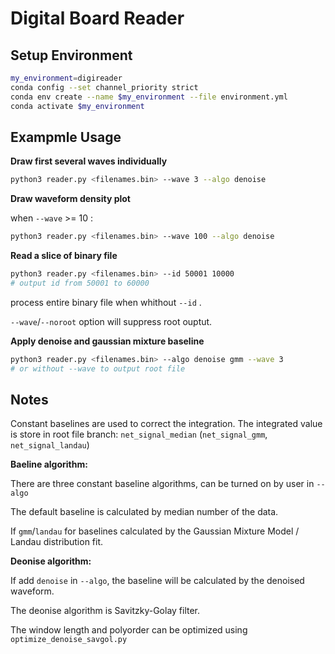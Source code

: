 # Digital Board Reader

## Setup Environment

```bash
my_environment=digireader
conda config --set channel_priority strict
conda env create --name $my_environment --file environment.yml
conda activate $my_environment
```

## Exampmle Usage

**Draw first several waves individually**

```bash
python3 reader.py <filenames.bin> --wave 3 --algo denoise
```

**Draw waveform density plot**

when `--wave` >= 10 :

```bash
python3 reader.py <filenames.bin> --wave 100 --algo denoise
```

**Read a slice of binary file**

```bash
python3 reader.py <filenames.bin> --id 50001 10000
# output id from 50001 to 60000
```

process entire binary file when whithout `--id` .

`--wave`/`--noroot` option will suppress root ouptut.

**Apply denoise and gaussian mixture baseline**

```bash
python3 reader.py <filenames.bin> --algo denoise gmm --wave 3
# or without --wave to output root file
```

## Notes

Constant baselines are used to correct the integration. The integrated value is store in root file branch: `net_signal_median` (`net_signal_gmm`, `net_signal_landau`)

**Baeline algorithm:**

There are three constant baseline algorithms, can be turned on by user in `--algo`

The default baseline is calculated by median number of the data.

If `gmm`/`landau` for baselines calculated by the Gaussian Mixture Model / Landau distribution fit.

**Deonise algorithm:**

If add `denoise` in `--algo`, the baseline will be calculated by the denoised waveform.

The deonise algorithm is Savitzky-Golay filter.

The window length and polyorder can be optimized using `optimize_denoise_savgol.py`
